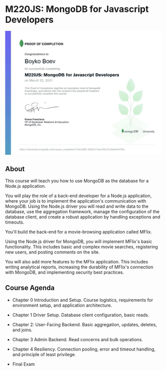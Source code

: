 # M220JS: MongoDB for Javascript Developers

![M220JS: MongoDB for Javascript Developers](https://github.com/BoykoPetevBoev/MongoDB-for-Javascript-Developers/blob/main/M220JS_proof_of_completion.jpg)

## About

This course will teach you how to use MongoDB as the database for a Node.js application.

You will play the role of a back-end developer for a Node.js application, where your job is to implement the application's communication with MongoDB. Using the Node.js driver you will read and write data to the database, use the aggregation framework, manage the configuration of the database client, and create a robust application by handling exceptions and timeouts.

You'll build the back-end for a movie-browsing application called MFlix.

Using the Node.js driver for MongoDB, you will implement MFlix's basic functionality. This includes basic and complex movie searches, registering new users, and posting comments on the site.

You will also add more features to the MFlix application. This includes writing analytical reports, increasing the durability of MFlix's connection with MongoDB, and implementing security best practices.

## Course Agenda

* Chapter 0
Introduction and Setup.
Course logistics, requirements for environment setup, and application architecture.

* Chapter 1
Driver Setup.
Database client configuration, basic reads.

* Chapter 2:
User-Facing Backend.
Basic aggregation, updates, deletes, and joins.

* Chapter 3
Admin Backend.
Read concerns and bulk operations.

* Chapter 4
Resiliency.
Connection pooling, error and timeout handling, and principle of least privilege.

* Final Exam

